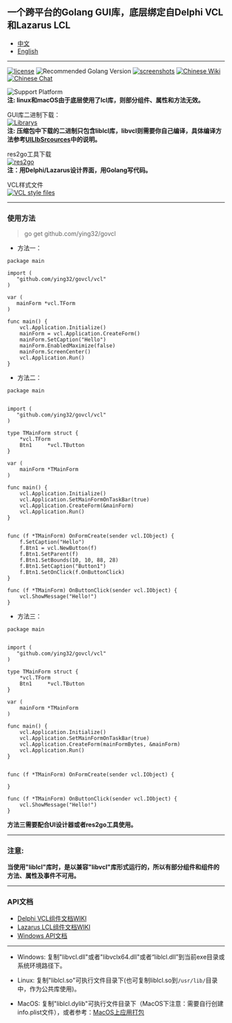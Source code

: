 ## 一个跨平台的Golang GUI库，底层绑定自Delphi VCL和Lazarus LCL  

* [中文](README.zh-CN.md)   
* [English](README.md)   

----

[![license](https://img.shields.io/badge/开源协议-Apache%20License%202.0-green.svg)](https://github.com/ying32/govcl/blob/master/LICENSE)
![Recommended Golang Version](https://img.shields.io/badge/推荐Golang版本->=1.9.0-green.svg)
[![screenshots](https://img.shields.io/badge/例程截图-查看-green.svg)](https://github.com/ying32/govcl/tree/master/Screenshot)
[![Chinese Wiki](https://img.shields.io/badge/维基-中文WIKI-green.svg)](https://gitee.com/ying32/govcl/wikis/pages)
[![Chinese Chat](https://img.shields.io/badge/QQ群-点击加入：263106281-red.svg)](https://jq.qq.com/?_wv=1027&k=5Sv7Qiq)  

![Support Platform](https://img.shields.io/badge/支持的平台-win--32%20%7C%20win--64%20%7C%20linux--64%20%7C%20osx--32-green.svg)  
**注: linux和macOS由于底层使用了lcl库，则部分组件、属性和方法无效。**   


GUI库二进制下载：   
[![Librarys](https://img.shields.io/github/downloads/ying32/govcl/latest/Librarys-1.1.21.zip.svg)](https://github.com/ying32/govcl/releases/download/v1.1.21/Librarys-1.1.21.zip)  
**注: 压缩包中下载的二进制只包含liblcl库，libvcl则需要你自己编译，具体编译方法参考[UILIbSrcources](UILibSources/README.zh-CN.md)中的说明。**  


res2go工具下载  
[![res2go](https://img.shields.io/badge/downloads-res2go%201.0.4.zip-blue.svg)](https://github.com/ying32/govcl/blob/master/Tools/res2go)  
**注：用Delphi/Lazarus设计界面，用Golang写代码。**    


VCL样式文件    
[![VCL style files](https://img.shields.io/badge/downloads-VCL%20style%20files-blue.svg)](https://github.com/ying32/govcl/releases/download/v1.1.20/vcl-styles.zip)  

---
### 使用方法
> go get github.com/ying32/govcl  

* 方法一：  

```golang
package main

import (
   "github.com/ying32/govcl/vcl"
)

var (
   mainForm *vcl.TForm
)

func main() {
    vcl.Application.Initialize()
    mainForm = vcl.Application.CreateForm()
    mainForm.SetCaption("Hello")
    mainForm.EnabledMaximize(false)
    mainForm.ScreenCenter()
    vcl.Application.Run()
}
```  

* 方法二：  

```golang
package main


import (
   "github.com/ying32/govcl/vcl"
)

type TMainForm struct {
	*vcl.TForm
	Btn1     *vcl.TButton
}

var (
	mainForm *TMainForm
)

func main() {
    vcl.Application.Initialize()
	vcl.Application.SetMainFormOnTaskBar(true)
	vcl.Application.CreateForm(&mainForm)
	vcl.Application.Run()
}


func (f *TMainForm) OnFormCreate(sender vcl.IObject) {
    f.SetCaption("Hello")
    f.Btn1 = vcl.NewButton(f)
	f.Btn1.SetParent(f)
	f.Btn1.SetBounds(10, 10, 88, 28)
	f.Btn1.SetCaption("Button1")
	f.Btn1.SetOnClick(f.OnButtonClick)  
}

func (f *TMainForm) OnButtonClick(sender vcl.IObject) {
	vcl.ShowMessage("Hello!")
}

```

* 方法三：  

```golang
package main


import (
   "github.com/ying32/govcl/vcl"
)

type TMainForm struct {
	*vcl.TForm
	Btn1     *vcl.TButton
}

var (
	mainForm *TMainForm
)

func main() {
    vcl.Application.Initialize()
	vcl.Application.SetMainFormOnTaskBar(true)
	vcl.Application.CreateForm(mainFormBytes, &mainForm)
	vcl.Application.Run()
}


func (f *TMainForm) OnFormCreate(sender vcl.IObject) {
    
}

func (f *TMainForm) OnButtonClick(sender vcl.IObject) {
	vcl.ShowMessage("Hello!")
}
```
**方法三需要配合UI设计器或者res2go工具使用。**  


----

### 注意:  

**当使用"liblcl"库时，是以兼容"libvcl"库形式运行的，所以有部分组件和组件的方法、属性及事件不可用。**  

----


### API文档

* [Delphi VCL组件文档WIKI](http://docwiki.embarcadero.com/RADStudio/Tokyo/en/Category:VCL_Reference)  
* [Lazarus LCL组件文档WIKI](http://wiki.freepascal.org/LCL_Components)  
* [Windows API文档](https://msdn.microsoft.com/zh-cn/library/ms123401.aspx)

----

* Windows: 复制"libvcl.dll"或者"libvclx64.dll"或者“liblcl.dll”到当前exe目录或系统环境路径下。    

* Linux: 复制"liblcl.so"可执行文件目录下(也可复制liblcl.so到`/usr/lib/`目录中，作为公共库使用)。  

* MacOS: 复制"liblcl.dylib"可执行文件目录下（MacOS下注意：需要自行创建info.plist文件），或者参考：[MacOS上应用打包](https://gitee.com/ying32/govcl/wikis/pages?title=APP%E6%89%93%E5%8C%85&parent=FAQ%2FMac-OS) 